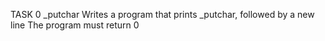 TASK 0 _putchar
Writes a program that prints _putchar, followed by a new line
The program must return 0
